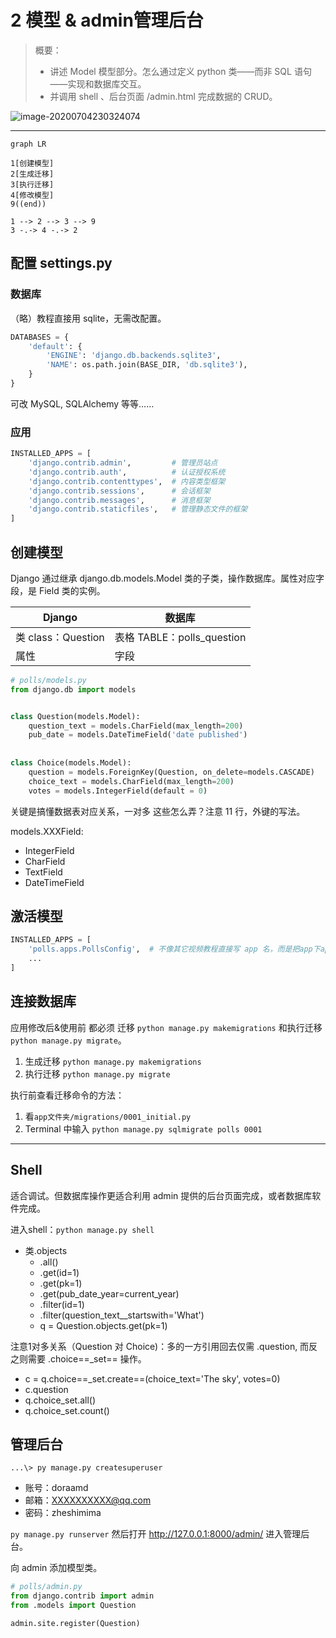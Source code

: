 # 2 模型 & admin管理后台

>  概要：
>
>  + 讲述 Model 模型部分。怎么通过定义 python 类——而非 SQL 语句——实现和数据库交互。
>  + 并调用 shell 、后台页面 /admin.html 完成数据的 CRUD。

![image-20200704230324074](https://pic-1301887806.cos.ap-guangzhou.myqcloud.com/img/image-20200704230324074.png)

---

```mermaid
graph LR

1[创建模型]
2[生成迁移]
3[执行迁移]
4[修改模型]
9((end))

1 --> 2 --> 3 --> 9
3 -.-> 4 -.-> 2
```

## 配置 settings.py

### 数据库

（略）教程直接用 sqlite，无需改配置。

```python
DATABASES = {
    'default': {
        'ENGINE': 'django.db.backends.sqlite3',
        'NAME': os.path.join(BASE_DIR, 'db.sqlite3'),
    }
}
```

可改 MySQL, SQLAlchemy 等等……

### 应用

```python
INSTALLED_APPS = [
    'django.contrib.admin',			# 管理员站点
    'django.contrib.auth',			# 认证授权系统
    'django.contrib.contenttypes',	# 内容类型框架
    'django.contrib.sessions',		# 会话框架
    'django.contrib.messages',		# 消息框架
    'django.contrib.staticfiles',	# 管理静态文件的框架
]
```

## 创建模型

Django 通过继承 django.db.models.Model 类的子类，操作数据库。属性对应字段，是 Field 类的实例。

| Django             | 数据库                     |
| ------------------ | -------------------------- |
| 类 class：Question | 表格 TABLE：polls_question |
| 属性               | 字段                       |

```python
# polls/models.py
from django.db import models


class Question(models.Model):
    question_text = models.CharField(max_length=200)
    pub_date = models.DateTimeField('date published')
    
    
class Choice(models.Model):
    question = models.ForeignKey(Question, on_delete=models.CASCADE)
    choice_text = models.CharField(max_length=200)
    votes = models.IntegerField(default = 0)
```

关键是搞懂数据表对应关系，一对多 这些怎么弄？注意 11 行，外键的写法。

models.XXXField:

+ IntegerField
+ CharField
+ TextField
+ DateTimeField

## 激活模型

```python
INSTALLED_APPS = [
    'polls.apps.PollsConfig',  # 不像其它视频教程直接写 app 名，而是把app下apps.py的类放进来！
    ...
]
```

## 连接数据库

应用修改后&使用前 都必须 迁移 `python manage.py makemigrations` 和执行迁移 `python manage.py migrate`。

1. 生成迁移 `python manage.py makemigrations` 
2. 执行迁移 `python manage.py migrate`



执行前查看迁移命令的方法：

1. 看`app文件夹/migrations/0001_initial.py`
2. Terminal 中输入 `python manage.py sqlmigrate polls 0001`

---

## Shell

适合调试。但数据库操作更适合利用 admin 提供的后台页面完成，或者数据库软件完成。

进入shell：`python manage.py shell` 

+ 类.objects
    + .all()
    + .get(id=1)
    + .get(pk=1)
    + .get(pub_date_year=current_year)
    + .filter(id=1)
    + .filter(question_text__startswith='What')
    + q = Question.objects.get(pk=1)

注意1对多关系（Question 对 Choice)：多的一方引用回去仅需 .question, 而反之则需要 .choice==_set== 操作。

+ c = q.choice==_set.create==(choice_text='The sky', votes=0)
+ c.question
+ q.choice_set.all()
+ q.choice_set.count()

## 管理后台

```shell
...\> py manage.py createsuperuser
```

+ 账号：doraamd
+ 邮箱：XXXXXXXXXX@qq.com
+ 密码：zheshimima

`py manage.py runserver` 然后打开 http://127.0.0.1:8000/admin/ 进入管理后台。

向 admin 添加模型类。

```python
# polls/admin.py
from django.contrib import admin
from .models import Question

admin.site.register(Question)
```

